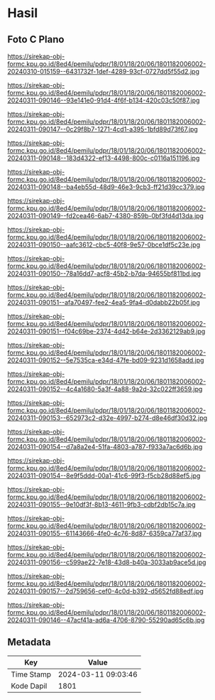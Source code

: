 # Hasil

## Foto C Plano

https://sirekap-obj-formc.kpu.go.id/8ed4/pemilu/pdpr/18/01/18/20/06/1801182006002-20240310-015159--6431732f-1def-4289-93cf-0727dd5f55d2.jpg

https://sirekap-obj-formc.kpu.go.id/8ed4/pemilu/pdpr/18/01/18/20/06/1801182006002-20240311-090146--93e141e0-91d4-4f6f-b134-420c03c50f87.jpg

https://sirekap-obj-formc.kpu.go.id/8ed4/pemilu/pdpr/18/01/18/20/06/1801182006002-20240311-090147--0c29f8b7-1271-4cd1-a395-1bfd89d73f67.jpg

https://sirekap-obj-formc.kpu.go.id/8ed4/pemilu/pdpr/18/01/18/20/06/1801182006002-20240311-090148--183d4322-ef13-4498-800c-c0116a151196.jpg

https://sirekap-obj-formc.kpu.go.id/8ed4/pemilu/pdpr/18/01/18/20/06/1801182006002-20240311-090148--ba4eb55d-48d9-46e3-9cb3-ff21d39cc379.jpg

https://sirekap-obj-formc.kpu.go.id/8ed4/pemilu/pdpr/18/01/18/20/06/1801182006002-20240311-090149--fd2cea46-6ab7-4380-859b-0bf3fd4d13da.jpg

https://sirekap-obj-formc.kpu.go.id/8ed4/pemilu/pdpr/18/01/18/20/06/1801182006002-20240311-090150--aafc3612-cbc5-40f8-9e57-0bce1df5c23e.jpg

https://sirekap-obj-formc.kpu.go.id/8ed4/pemilu/pdpr/18/01/18/20/06/1801182006002-20240311-090150--78a16dd7-acf8-45b2-b7da-94655bf811bd.jpg

https://sirekap-obj-formc.kpu.go.id/8ed4/pemilu/pdpr/18/01/18/20/06/1801182006002-20240311-090151--afa70497-fee2-4ea5-9fa4-d0dabb22b05f.jpg

https://sirekap-obj-formc.kpu.go.id/8ed4/pemilu/pdpr/18/01/18/20/06/1801182006002-20240311-090151--f04c69be-2374-4d42-b64e-2d3362129ab9.jpg

https://sirekap-obj-formc.kpu.go.id/8ed4/pemilu/pdpr/18/01/18/20/06/1801182006002-20240311-090152--5e7535ca-e34d-47fe-bd09-9231d1658add.jpg

https://sirekap-obj-formc.kpu.go.id/8ed4/pemilu/pdpr/18/01/18/20/06/1801182006002-20240311-090152--4c4a1680-5a3f-4a88-9a2d-32c022ff3659.jpg

https://sirekap-obj-formc.kpu.go.id/8ed4/pemilu/pdpr/18/01/18/20/06/1801182006002-20240311-090153--652973c2-d32e-4997-b274-d8e46df30d32.jpg

https://sirekap-obj-formc.kpu.go.id/8ed4/pemilu/pdpr/18/01/18/20/06/1801182006002-20240311-090154--d7a8a2e4-51fa-4803-a787-f933a7ac6d6b.jpg

https://sirekap-obj-formc.kpu.go.id/8ed4/pemilu/pdpr/18/01/18/20/06/1801182006002-20240311-090154--8e9f5ddd-00a1-41c6-99f3-f5cb28d88ef5.jpg

https://sirekap-obj-formc.kpu.go.id/8ed4/pemilu/pdpr/18/01/18/20/06/1801182006002-20240311-090155--9e10df3f-8b13-4611-9fb3-cdbf2db15c7a.jpg

https://sirekap-obj-formc.kpu.go.id/8ed4/pemilu/pdpr/18/01/18/20/06/1801182006002-20240311-090155--61143666-4fe0-4c76-8d87-6359ca77af37.jpg

https://sirekap-obj-formc.kpu.go.id/8ed4/pemilu/pdpr/18/01/18/20/06/1801182006002-20240311-090156--c599ae22-7e18-43d8-b40a-3033ab9ace5d.jpg

https://sirekap-obj-formc.kpu.go.id/8ed4/pemilu/pdpr/18/01/18/20/06/1801182006002-20240311-090157--2d759656-cef0-4c0d-b392-d5652fd88edf.jpg

https://sirekap-obj-formc.kpu.go.id/8ed4/pemilu/pdpr/18/01/18/20/06/1801182006002-20240311-090146--47acf41a-ad6a-4706-8790-55290ad65c6b.jpg


## Metadata

| Key        | Value               |
| ---------- | ------------------- |
| Time Stamp | 2024-03-11 09:03:46 |
| Kode Dapil | 1801                |



